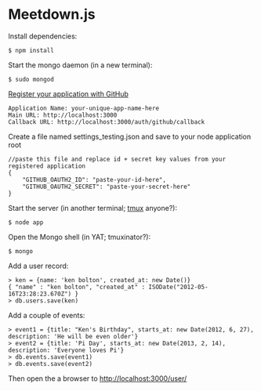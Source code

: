 # Meetdown.js

Install dependencies:

    $ npm install

Start the mongo daemon (in a new terminal):

    $ sudo mongod

[Register your application with GitHub](https://github.com/settings/applications/new)

    Application Name: your-unique-app-name-here
    Main URL: http://localhost:3000
    Callback URL: http://localhost:3000/auth/github/callback

Create a file named settings_testing.json and save to your node application root
    
    //paste this file and replace id + secret key values from your registered application
    {
        "GITHUB_OAUTH2_ID": "paste-your-id-here",
        "GITHUB_OAUTH2_SECRET": "paste-your-secret-here"
    }

Start the server (in another terminal; [tmux][] anyone?):

    $ node app

Open the Mongo shell (in YAT; tmuxinator?):

    $ mongo

Add a user record:

    > ken = {name: 'ken bolton', created_at: new Date()}
    { "name" : "ken bolton", "created_at" : ISODate("2012-05-16T23:28:23.670Z") }
    > db.users.save(ken)

Add a couple of events:

    > event1 = {title: "Ken's Birthday", starts_at: new Date(2012, 6, 27), description: 'He will be even older'}
    > event2 = {title: 'Pi Day', starts_at: new Date(2013, 2, 14), description: 'Everyone loves Pi'}
    > db.events.save(event1)
    > db.events.save(event2)

Then open the a browser to <http://localhost:3000/user/>

[tmux]: http://tmux.sourceforge.net/ "Many terminals, one window"
